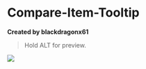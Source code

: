 # Compare-Item-Tooltip
**Created by blackdragonx61**

> Hold ALT for preview.

[![](https://img.youtube.com/vi/q0h27dLLZoY/maxresdefault.jpg)](https://www.youtube.com/watch?v=q0h27dLLZoY)
